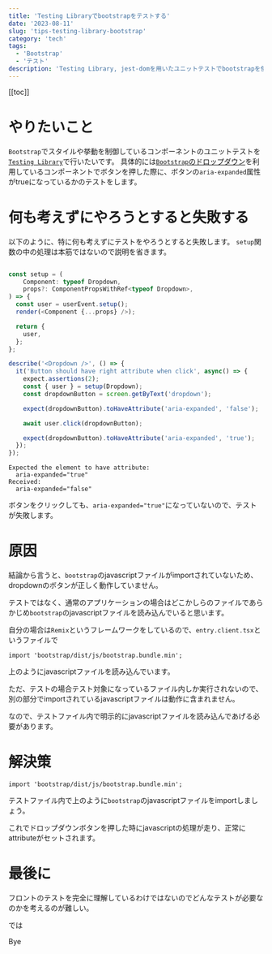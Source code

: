 ```yaml
---
title: 'Testing Libraryでbootstrapをテストする'
date: '2023-08-11'
slug: 'tips-testing-library-bootstrap'
category: 'tech'
tags:
  - 'Bootstrap'
  - 'テスト'
description: 'Testing Library, jest-domを用いたユニットテストでbootstrapを使用しているコンポーネントをテストする際の備忘録です。jsファイルをテストファイル内で読み込む方法を紹介しています。この記事ではドロップダウンについてですが、なんでも当てはまります。'
---
```


[[toc]]

# やりたいこと

`Bootstrap`でスタイルや挙動を制御しているコンポーネントのユニットテストを[`Testing Library`](https://testing-library.com/)で行いたいです。
具体的には[`Bootstrap`のドロップダウン](https://getbootstrap.jp/docs/5.0/components/dropdowns/)を利用しているコンポーネントでボタンを押した際に、ボタンの`aria-expanded`属性がtrueになっているかのテストをします。

# 何も考えずにやろうとすると失敗する

以下のように、特に何も考えずにテストをやろうとすると失敗します。
`setup`関数の中の処理は本筋ではないので説明を省きます。

``` typescript

const setup = (
    Component: typeof Dropdown,
    props?: ComponentPropsWithRef<typeof Dropdown>,
) => {
  const user = userEvent.setup();
  render(<Component {...props} />);

  return {
    user,
  };
};

describe('<Dropdown />', () => {
  it('Button should have right attribute when click', async() => {
    expect.assertions(2);
    const { user } = setup(Dropdown);
    const dropdownButton = screen.getByText('dropdown');

    expect(dropdownButton).toHaveAttribute('aria-expanded', 'false');

    await user.click(dropdownButton);

    expect(dropdownButton).toHaveAttribute('aria-expanded', 'true');
  });
});
```

```
Expected the element to have attribute:
  aria-expanded="true"
Received:
  aria-expanded="false"
```

ボタンをクリックしても、`aria-expanded="true"`になっていないので、テストが失敗します。

# 原因

結論から言うと、`bootstrap`のjavascriptファイルがimportされていないため、dropdownのボタンが正しく動作していません。

テストではなく、通常のアプリケーションの場合はどこかしらのファイルであらかじめ`bootstrap`のjavascriptファイルを読み込んでいると思います。

自分の場合は`Remix`というフレームワークをしているので、`entry.client.tsx`というファイルで

```tsx
import 'bootstrap/dist/js/bootstrap.bundle.min';
```

上のようにjavascriptファイルを読み込んでいます。

ただ、テストの場合テスト対象になっているファイル内しか実行されないので、別の部分でimportされているjavascriptファイルは動作に含まれません。

なので、テストファイル内で明示的にjavascriptファイルを読み込んであげる必要があります。


# 解決策

```tsx
import 'bootstrap/dist/js/bootstrap.bundle.min';
```

テストファイル内で上のように`bootstrap`のjavascriptファイルをimportしましょう。

これでドロップダウンボタンを押した時にjavascriptの処理が走り、正常にattributeがセットされます。

# 最後に

フロントのテストを完全に理解しているわけではないのでどんなテストが必要なのかを考えるのが難しい。

では

Bye
